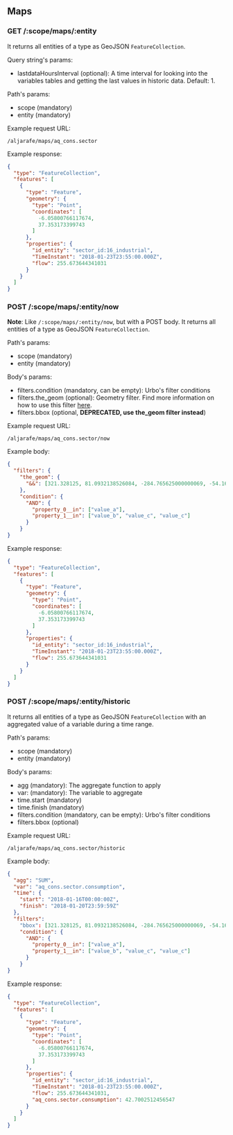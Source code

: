 ## Maps

### GET /:scope/maps/:entity

It returns all entities of a type as GeoJSON `FeatureCollection`.

Query string's params:
  - lastdataHoursInterval (optional): A time interval for looking into the variables tables and getting the last values in historic data. Default: 1.

Path's params:
  - scope (mandatory)
  - entity (mandatory)

Example request URL:
```text
/aljarafe/maps/aq_cons.sector
```

Example response:
```json
{
  "type": "FeatureCollection",
  "features": [
    {
      "type": "Feature",
      "geometry": {
        "type": "Point",
        "coordinates": [
          -6.05800766117674,
          37.353173399743
        ]
      },
      "properties": {
        "id_entity": "sector_id:16_industrial",
        "TimeInstant": "2018-01-23T23:55:00.000Z",
        "flow": 255.673644341031
      }
    }
  ]
}
```

### POST /:scope/maps/:entity/now

**Note**: Like `/:scope/maps/:entity/now`, but with a POST body.
It returns all entities of a type as GeoJSON `FeatureCollection`.

Path's params:
  - scope (mandatory)
  - entity (mandatory)

Body's params:
  - filters.condition (mandatory, can be empty): Urbo's filter conditions
  - filters.the_geom (optional): Geometry filter. Find more information on how to use this filter [here](../geom_filter.md).
  - filters.bbox (optional, **DEPRECATED, use the_geom filter instead**)

Example request URL:
```text
/aljarafe/maps/aq_cons.sector/now
```

Example body:
```json
{
  "filters": {
    "the_geom": {
      "&&": [321.328125, 81.0932138526084, -284.765625000000069, -54.1624339680678]
    },
    "condition": {
      "AND": {
        "property_0__in": ["value_a"],
        "property_1__in": ["value_b", "value_c", "value_c"]
      }
    }
}
```

Example response:
```json
{
  "type": "FeatureCollection",
  "features": [
    {
      "type": "Feature",
      "geometry": {
        "type": "Point",
        "coordinates": [
          -6.05800766117674,
          37.353173399743
        ]
      },
      "properties": {
        "id_entity": "sector_id:16_industrial",
        "TimeInstant": "2018-01-23T23:55:00.000Z",
        "flow": 255.673644341031
      }
    }
  ]
}
```

### POST /:scope/maps/:entity/historic

It returns all entities of a type as GeoJSON `FeatureCollection` with an aggregated value of a variable during a time range.

Path's params:
  - scope (mandatory)
  - entity (mandatory)

Body's params:
  - agg (mandatory): The aggregate function to apply
  - var: (mandatory): The variable to aggregate
  - time.start (mandatory)
  - time.finish (mandatory)
  - filters.condition (mandatory, can be empty): Urbo's filter conditions
  - filters.bbox (optional)

Example request URL:
```text
/aljarafe/maps/aq_cons.sector/historic
```

Example body:
```json
{
  "agg": "SUM",
  "var": "aq_cons.sector.consumption",
  "time": {
  	"start": "2018-01-16T00:00:00Z",
  	"finish": "2018-01-20T23:59:59Z"
  },
  "filters":
    "bbox": [321.328125, 81.0932138526084, -284.765625000000069, -54.1624339680678],
    "condition": {
      "AND": {
        "property_0__in": ["value_a"],
        "property_1__in": ["value_b", "value_c", "value_c"]
      }
    }
}
```

Example response:
```json
{
  "type": "FeatureCollection",
  "features": [
    {
      "type": "Feature",
      "geometry": {
        "type": "Point",
        "coordinates": [
          -6.05800766117674,
          37.353173399743
        ]
      },
      "properties": {
        "id_entity": "sector_id:16_industrial",
        "TimeInstant": "2018-01-23T23:55:00.000Z",
        "flow": 255.673644341031,
        "aq_cons.sector.consumption": 42.7002512456547
      }
    }
  ]
}
```
